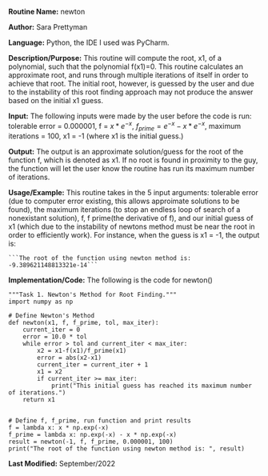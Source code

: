 **Routine Name:** newton 

**Author:** Sara Prettyman 

**Language:** Python, the IDE I used was PyCharm. 

**Description/Purpose:** This routine will compute the root, x1, of a polynomial, such that the polynomial f(x1)=0. This routine calculates an approximate root, and runs through multiple iterations of itself in order to achieve that root. The initial root, however, is guessed by the user and due to the instability of this root finding approach may not produce the answer based on the initial x1 guess. 

**Input:**  The following inputs were made by the user before the code is run: tolerable error = 0.000001, f = $x * e^{-x}$, $f_{prime}=e^{-x}-x*e^{-x}$, maximum iterations = 100, x1 = -1 (where x1 is the initial guess.)

**Output:** The output is an approximate solution/guess for the root of the function f, which is denoted as x1. If no root is found in proximity to the guy, the function will let the user know the routine has run its maximum number of iterations. 

**Usage/Example:** This routine takes in the 5 input arguments: tolerable error (due to computer error existing, this allows approimate solutions to be found), the maximum iterations (to stop an endless loop of search of a nonexistant solution), f, f prime(the derivative of f), and our initial guess of x1 (which due to the instability of newtons method must be near the root in order to efficiently work). For instance, when the guess is x1 = -1, the output is:

    ```The root of the function using newton method is:  -9.389621148813321e-14```
    
**Implementation/Code:** The following is the code for newton()

```
"""Task 1. Newton's Method for Root Finding."""
import numpy as np

# Define Newton's Method
def newton(x1, f, f_prime, tol, max_iter):
    current_iter = 0
    error = 10.0 * tol
    while error > tol and current_iter < max_iter:
        x2 = x1-f(x1)/f_prime(x1)
        error = abs(x2-x1)
        current_iter = current_iter + 1
        x1 = x2
        if current_iter >= max_iter:
            print("This initial guess has reached its maximum number of iterations.")
    return x1


# Define f, f_prime, run function and print results
f = lambda x: x * np.exp(-x)
f_prime = lambda x: np.exp(-x) - x * np.exp(-x)
result = newton(-1, f, f_prime, 0.000001, 100)
print("The root of the function using newton method is: ", result)
```

**Last Modified:** September/2022
